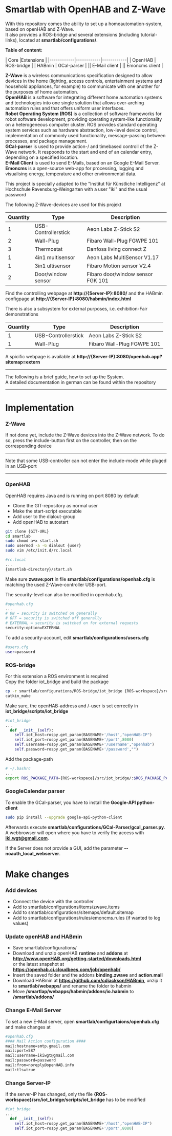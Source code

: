 # Smartlab with OpenHAB and Z-Wave

With this repository comes the ability to set up a homeautomation-system, based on openHAB and Z-Wave.  
It also provides a ROS-bridge and several extensions (including tutorial-links), located at **smartlab/configurations/**.

**Table of content:**

| Core         |Extensions |
|------------|------------|------------|
| OpenHAB      | ROS-bridge    |
| HABmin      | GCal-parser  |
|| E-Mail client     |
|| Emoncms client    |

**Z-Wave** is a wireless communications specification designed to allow devices in the home (lighting, access controls, entertainment systems and household appliances, for example) to communicate with one another for the purposes of home automation.  
**OpenHAB** is a software for integrating different home automation systems and technologies into one single solution that allows over-arching automation rules and that offers uniform user interfaces.  
**Robot Operating System (ROS)** is a collection of software frameworks for robot software development, providing operating system-like functionality on a heterogeneous computer cluster. ROS provides standard operating system services such as hardware abstraction, low-level device control, implementation of commonly used functionality, message-passing between processes, and package management.  
**GCal-parser** is used to provide action-/ and timebased controll of the Z-Wave network. It respoonds to the start and end of an calendar entry, depending on a specified location.  
**E-Mail Client** is used to send E-Mails, based on an Google E-Mail Server.  
**Emoncms** is a open-source web-app for processing, logging and visualising energy, temperature and other environmental data.

This project is specially adapted to the "Institut für Künstliche Intelligenz" at Hochschule Ravensburg-Weingarten with a user "iki" and the usual password

The following Z-Wave-devices are used for this projekt

|Quantity   |Type               |Description                        |
|-----------|-----------|-----------|
|1          |USB-Controllerstick|Aeon Labs Z-Stick S2               |
|2          |Wall-Plug          |Fibaro Wall-Plug FGWPE 101         |
|3          |Thermostat         |Danfoss living connect Z           |
|1          |4in1 multisensor   |Aeon Labs MultiSensor V1.17        |
|1          |3in1 ultisensor    |Fibaro Motion sensor V2.4          |
|2          |Door/window sensor |Fibaro door/window sensor FGK 101  |

Find the controlling webpage at **http://{Server-IP}:8080/** and the HABmin configpage at **http://{Server-IP}:8080/habmin/index.html**

There is also a subsystem for external purposes, i.e. exhibition-Fair demonstrations

|Quantity   |Type               |Description                |
|-----------|-----------|-----------|
|1          |USB-Controllerstick|Aeon Labs Z-Stick S2       |
|1          |Wall-Plug          |Fibaro Wall-Plug FGWPE 101 |

A spicific webpage is available at **http://{Server-IP}:8080/openhab.app?sitemap=extern**
***
The following is a brief guide, how to set up the System.  
A detailed documentation in german can be found within the repository
***
# Implementation
### Z-Wave
If not done yet, include the Z-Wave devices into the Z-Wave network.
To do so, press the include-button first on the controller, then on the corresponding device
***
Note that some USB-controller can not enter the include-mode while pluged in an USB-port
***

### OpenHAB

OpenHAB requires Java and is running on port 8080 by default

* Clone the GIT-repository as normal user
* Make the start-script executable
* Add user to the dialout-group
* Add openHAB to autostart

``` sh
git clone {GIT-URL}
cd smartlab
sudo chmod a+x start.sh
sudo usermod -a -G dialout {user}
sudo vim /etc/init.d/rc.local
```
```sh
#rc.local
...
{smartlab-directory}/start.sh
```
Make sure **zwave:port** in file **smartlab/configurations/openhab.cfg** is matching the used Z-Wave-controller USB-port.

The security-level can also be modified in openhab.cfg. 
```sh
#openhab.cfg
...
# ON = security is switched on generally
# OFF = security is switched off generally
# EXTERNAL = security is switched on for external requests 
security:option=EXTERNAL
```
To add a security-account, edit **smartlab/configurations/users.cfg**
```sh
#users.cfg
user=password
```

### ROS-bridge

For this extension a ROS environment is required  
Copy the folder iot_bridge and build the package
``` sh
cp -r smartlab/configurations/ROS-bridge/iot_bridge {ROS-workspace}/src/
catkin_make
```
Make sure, the openHAB-address and /-user is set correctly in **iot_bridge/scripts/iot_bridge**
```python
#iot_bridge
...
  def __init__(self):
    self.iot_host=rospy.get_param(BASENAME+'/host',"openHAB-IP")
    self.iot_port=rospy.get_param(BASENAME+'/port',8080)
    self.username=rospy.get_param(BASENAME+'/username',"openhab")
    self.password=rospy.get_param(BASENAME+'/password',"")
```

Add the package-path
```sh
# ~/.bashrc
...
export ROS_PACKAGE_PATH={ROS-workspace}/src/iot_bridge/:$ROS_PACKAGE_PATH
```

### GoogleCalendar parser
To enable the GCal-parser, you have to install the **Google-API python-client**
``` sh
sudo pip install --upgrade google-api-python-client
```
Afterwards execute **smartlab/configurations/GCal-Parser/gcal_parser.py**.  
A webbrowser will open where you have to verify the access with **iki.wgt@gmail.com**.  

If the Server does not provide a GUI, add the parameter **--noauth_local_webserver**.  
# Make changes

### Add devices
* Connect the device with the controller
* Add to smartlab/configurations/items/zwave.items
* Add to smartlab/configurations/sitemaps/default.sitemap
* Add to smartlab/configurations/rules/emoncms.rules (if wanted to log values)

### Update openHAB and HABmin
* Save smartlab/configurations/
* Download and unzip openHAB **runtime** and **addons** at **http://www.openHAB.org/getting-started/downloads.html**  
or the latest snapshot at **https://openhab.ci.cloudbees.com/job/openhab/**
* Insert the saved folder and the addons **binding.zwave** and **action.mail**
* Download HABmin at **https://github.com/cdjackson/HABmin**, unzip it to **smartlab/webapps/** and rename the folder to habmin
* Move **/smartlap/webapps/habmin/addons/io.habmin** to **/smartlab/addons/**

### Change E-Mail Server

To set a new E-Mail server, open **smartlab/configurtaions/openhab.cfg** and make changes at

```sh
#openhab.cfg
#### Mail Action configuration ####
mail:hostname=smtp.gmail.com
mail:port=587
mail:username=ikiwgt@gmail.com
mail:password=password
mail:from=noreply@openHAB.info
mail:tls=true
```

### Change Server-IP

If the server-IP has changed, only the file **{ROS-workspace}/src/iot_bridge/scripts/iot_bridge** has to be modified
```python
#iot_bridge
...
  def __init__(self):
    self.iot_host=rospy.get_param(BASENAME+'/host',"openHAB-IP")
    self.iot_port=rospy.get_param(BASENAME+'/port',8080)
```
